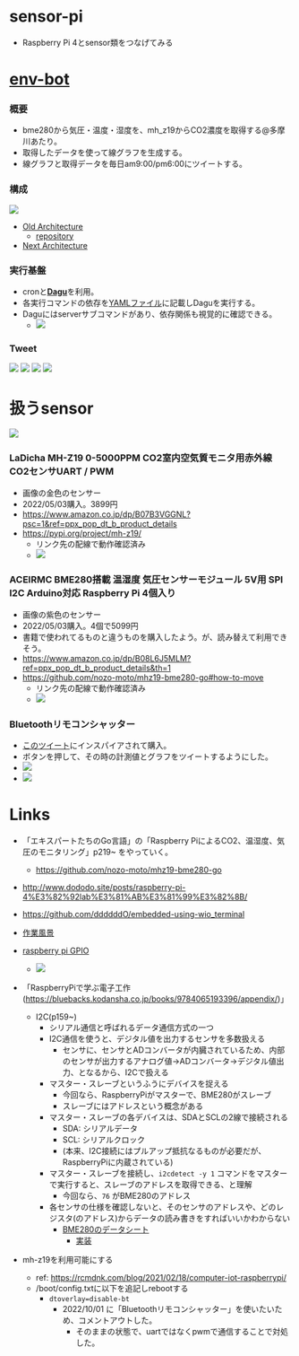 # sensor-pi

- Raspberry Pi 4とsensor類をつなげてみる


# [env-bot](env-bot/)
### 概要
- bme280から気圧・温度・湿度を、mh_z19からCO2濃度を取得する@多摩川あたり。
- 取得したデータを使って線グラフを生成する。
- 線グラフと取得データを毎日am9:00/pm6:00にツイートする。

### 構成
![](env-bot/doc/env-tweet-bot.png)

- [Old Architecture](env-bot/doc/README_old_architecture.md#old-architecture)
  - [repository](https://github.com/ddddddO/sensor-pi/tree/f7eba6c14cdeaad8d3a23a1c6be6b905672c27de/env-bot)
- [Next Architecture](env-bot/doc/README_next_architecture.md#next-architecture)

### 実行基盤
- cronと[**Dagu**](https://github.com/yohamta/dagu)を利用。
- 各実行コマンドの依存を[YAMLファイル](dag.yaml)に記載しDaguを実行する。
- Daguにはserverサブコマンドがあり、依存関係も視覚的に確認できる。
  - ![](env-bot/doc/dagu.png)

### Tweet
![](env-bot/doc/tweet_1.png)
![](env-bot/doc/tweet_2.png)
![](env-bot/doc/tweet_3.png)
![](env-bot/doc/tweet_4.png)

# 扱うsensor
![](image/sensor.jpg)

### LaDicha MH-Z19 0-5000PPM CO2室内空気質モニタ用赤外線CO2センサUART / PWM
- 画像の金色のセンサー
- 2022/05/03購入。3899円
- https://www.amazon.co.jp/dp/B07B3VGGNL?psc=1&ref=ppx_pop_dt_b_product_details
- https://pypi.org/project/mh-z19/
  - リンク先の配線で動作確認済み
  - ![](image/mh-z19_haisen.jpg)


### ACEIRMC BME280搭載 温湿度 気圧センサーモジュール 5V用 SPI I2C Arduino対応 Raspberry Pi 4個入り
- 画像の紫色のセンサー
- 2022/05/03購入。4個で5099円
- 書籍で使われてるものと違うものを購入したよう。が、読み替えて利用できそう。
- https://www.amazon.co.jp/dp/B08L6J5MLM?ref=ppx_pop_dt_b_product_details&th=1
- https://github.com/nozo-moto/mhz19-bme280-go#how-to-move
  - リンク先の配線で動作確認済み
  - ![](image/bme280_haisen.jpg)


### Bluetoothリモコンシャッター
- [このツイート](https://twitter.com/sozoraemon/status/1574969255208325125?s=20&t=i2r26kbyVx00GJu13hcrzw)にインスパイアされて購入。
- ボタンを押して、その時の計測値とグラフをツイートするようにした。
- ![](image/remocon.jpg)
- ![](image/remocon_description.jpg)


# Links
- 「エキスパートたちのGo言語」の「Raspberry PiによるCO2、温湿度、気圧のモニタリング」p219~ をやっていく。
  - https://github.com/nozo-moto/mhz19-bme280-go
- http://www.dododo.site/posts/raspberry-pi-4%E3%82%92lab%E3%81%AB%E3%81%99%E3%82%8B/
- https://github.com/ddddddO/embedded-using-wio_terminal
- [作業風景](https://twitter.com/dddddO60664252/status/1521839460744560641?s=20&t=knhCAdHZW9eIZJTtrOVSxA)

- [raspberry pi GPIO](https://deviceplus.jp/raspberrypi/raspberrypi-gpio/)
  - ![](image/raspberrypi-gpio.png)
- 「RaspberryPiで学ぶ電子工作(https://bluebacks.kodansha.co.jp/books/9784065193396/appendix/)」
  - I2C(p159~)
    - シリアル通信と呼ばれるデータ通信方式の一つ
    - I2C通信を使うと、デジタル値を出力するセンサを多数扱える
      - センサに、センサとADコンバータが内臓されているため、内部のセンサが出力するアナログ値->ADコンバータ->デジタル値出力、となるから、I2Cで扱える
    - マスター・スレーブというふうにデバイスを捉える
      - 今回なら、RaspberryPiがマスターで、BME280がスレーブ
      - スレーブにはアドレスという概念がある
    - マスター・スレーブの各デバイスは、SDAとSCLの2線で接続される
      - SDA: シリアルデータ
      - SCL: シリアルクロック
      - (本来、I2C接続にはプルアップ抵抗なるものが必要だが、RaspberryPiに内蔵されている)
    - マスター・スレーブを接続し、`i2cdetect -y 1` コマンドをマスターで実行すると、スレーブのアドレスを取得できる、と理解
      - 今回なら、`76` がBME280のアドレス
    - 各センサの仕様を確認しないと、そのセンサのアドレスや、どのレジスタ(のアドレス)からデータの読み書きをすればいいかわからない
      - [BME280のデータシート](https://ae-bst.resource.bosch.com/media/_tech/media/datasheets/BST-BME280-DS002.pdf)
        - [実装](https://github.com/nozo-moto/mhz19-bme280-go/blob/master/bme280/bme280.go)
- mh-z19を利用可能にする
  - ref: https://rcmdnk.com/blog/2021/02/18/computer-iot-raspberrypi/
  - /boot/config.txtに以下を追記しrebootする
    - `dtoverlay=disable-bt`
      - 2022/10/01 に「Bluetoothリモコンシャッター」を使いたいため、コメントアウトした。
        - そのままの状態で、uartではなくpwmで通信することで対処した。
